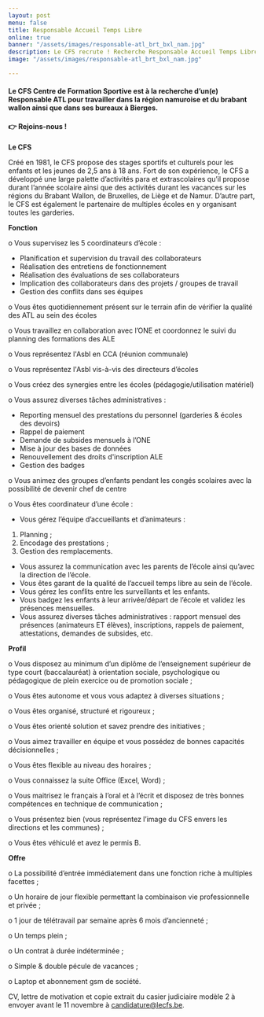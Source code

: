 ```yaml
---
layout: post
menu: false
title: Responsable Accueil Temps Libre
online: true
banner: "/assets/images/responsable-atl_brt_bxl_nam.jpg"
description: Le CFS recrute ! Recherche Responsable Accueil Temps Libre
image: "/assets/images/responsable-atl_brt_bxl_nam.jpg"

---
```

#### **Le CFS Centre de Formation Sportive est à la recherche d’un(e) Responsable ATL pour travailler dans la région namuroise et du brabant wallon ainsi que dans ses bureaux à Bierges.**

#### **👉 Rejoins-nous !**

**Le CFS**

Créé en 1981, le CFS propose des stages sportifs et culturels pour les enfants et les jeunes de 2,5 ans à 18 ans. Fort de son expérience, le CFS a développé une large palette d’activités para et extrascolaires qu’il propose durant l’année scolaire ainsi que des activités durant les vacances sur les régions du Brabant Wallon, de Bruxelles, de Liège et de Namur. D’autre part, le CFS est également le partenaire de multiples écoles en y organisant toutes les garderies.

**Fonction**

o Vous supervisez les 5 coordinateurs d’école :

* Planification et supervision du travail des collaborateurs
* Réalisation des entretiens de fonctionnement
* Réalisation des évaluations de ses collaborateurs
* Implication des collaborateurs dans des projets / groupes de travail
* Gestion des conflits dans ses équipes

o Vous êtes quotidiennement présent sur le terrain afin de vérifier la qualité des ATL au sein des écoles

o Vous travaillez en collaboration avec l’ONE et coordonnez le suivi du planning des formations des ALE

o Vous représentez l'Asbl en CCA (réunion communale)

o Vous représentez l'Asbl vis-à-vis des directeurs d’écoles

o Vous créez des synergies entre les écoles (pédagogie/utilisation matériel)

o Vous assurez diverses tâches administratives :

* Reporting mensuel des prestations du personnel (garderies & écoles des devoirs)
* Rappel de paiement
* Demande de subsides mensuels à l’ONE
* Mise à jour des bases de données
* Renouvellement des droits d'inscription ALE
* Gestion des badges

o Vous animez des groupes d’enfants pendant les congés scolaires avec la possibilité de devenir chef de centre

o Vous êtes coordinateur d’une école :

* Vous gérez l’équipe d’accueillants et d’animateurs :

1. Planning ;
2. Encodage des prestations ;
3. Gestion des remplacements.

* Vous assurez la communication avec les parents de l’école ainsi qu’avec la direction de l’école.
* Vous êtes garant de la qualité de l’accueil temps libre au sein de l’école.
* Vous gérez les conflits entre les surveillants et les enfants.
* Vous badgez les enfants à leur arrivée/départ de l’école et validez les présences mensuelles.
* Vous assurez diverses tâches administratives : rapport mensuel des présences (animateurs ET élèves), inscriptions, rappels de paiement, attestations, demandes de subsides, etc.

**Profil**

o Vous disposez au minimum d’un diplôme de l’enseignement supérieur de type court (baccalauréat) à orientation sociale, psychologique ou pédagogique de plein exercice ou de promotion sociale ;

o Vous êtes autonome et vous vous adaptez à diverses situations ;

o Vous êtes organisé, structuré et rigoureux ;

o Vous êtes orienté solution et savez prendre des initiatives ;

o Vous aimez travailler en équipe et vous possédez de bonnes capacités décisionnelles ;

o Vous êtes flexible au niveau des horaires ;

o Vous connaissez la suite Office (Excel, Word) ;

o Vous maitrisez le français à l’oral et à l’écrit et disposez de très bonnes compétences en technique de communication ;

o Vous présentez bien (vous représentez l’image du CFS envers les directions et les communes) ;

o Vous êtes véhiculé et avez le permis B.

**Offre**

o La possibilité d’entrée immédiatement dans une fonction riche à multiples facettes ;

o Un horaire de jour flexible permettant la combinaison vie professionnelle et privée ;

o 1 jour de télétravail par semaine après 6 mois d’ancienneté ;

o Un temps plein ;

o Un contrat à durée indéterminée ;

o Simple & double pécule de vacances ;

o Laptop et abonnement gsm de société.

CV, lettre de motivation et copie extrait du casier judiciaire modèle 2 à envoyer avant le 11 novembre à [candidature@lecfs.be](mailto:candidature@lecfs.be).